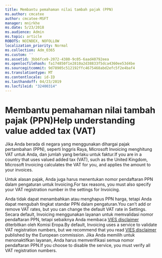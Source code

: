 ```yaml
---
title: Membantu pemahaman nilai tambah pajak (PPN)
ms.author: cmcatee
author: cmcatee-MSFT
manager: mnirkhe
ms.date: 5/23/2018
ms.audience: Admin
ms.topic: article
ROBOTS: NOINDEX, NOFOLLOW
localization_priority: Normal
ms.collection: Adm_O365
ms.custom: ''
ms.assetid: 3bb6fce9-2072-4380-9c05-6aad40792eea
ms.openlocfilehash: fa174850f1e2810a2d38833f5dca4360ee53d4be
ms.sourcegitcommit: 9d78905c512192ffc4675468abd2efc5f2e4baf4
ms.translationtype: MT
ms.contentlocale: id-ID
ms.lasthandoff: 04/23/2019
ms.locfileid: "32400314"
---
```

# <a name="help-understanding-value-added-tax-vat"></a><span data-ttu-id="4c109-102">Membantu pemahaman nilai tambah pajak (PPN)</span><span class="sxs-lookup"><span data-stu-id="4c109-102">Help understanding value added tax (VAT)</span></span>

<span data-ttu-id="4c109-103">Jika Anda berada di negara yang menggunakan dihargai pajak pertambahan (PPN), seperti Inggris Raya, Microsoft Invoicing menghitung VAT untuk Anda, dan jumlah yang berlaku untuk faktur.</span><span class="sxs-lookup"><span data-stu-id="4c109-103">If you are in a country that uses valued added tax (VAT), such as the United Kingdom, Microsoft Invoicing calculates the VAT for you, and applies the amount to your invoices.</span></span>
  
<span data-ttu-id="4c109-104">Untuk alasan pajak, Anda juga harus menentukan nomor pendaftaran PPN dalam pengaturan untuk Invoicing.</span><span class="sxs-lookup"><span data-stu-id="4c109-104">For tax reasons, you must also specify your VAT registration number in the settings for Invoicing.</span></span>
  
<span data-ttu-id="4c109-105">Anda tidak dapat menambahkan atau menghapus PPN harga, tetapi Anda dapat mengubah tingkat standar PPN dalam pengaturan.</span><span class="sxs-lookup"><span data-stu-id="4c109-105">You can't add or remove VAT rates, but you can change the default VAT rate in Settings.</span></span> <span data-ttu-id="4c109-106">Secara default, Invoicing menggunakan layanan untuk memvalidasi nomor pendaftaran PPN, tetapi sebaiknya Anda membaca [VIES disclaimer](https://go.microsoft.com/fwlink/?LinkID=841741) diterbitkan oleh Komisi Eropa.</span><span class="sxs-lookup"><span data-stu-id="4c109-106">By default, Invoicing uses a service to validate VAT registration numbers, but we recommend that you read [VIES disclaimer](https://go.microsoft.com/fwlink/?LinkID=841741) published by the European commission.</span></span> <span data-ttu-id="4c109-107">Jika Anda memilih untuk menonaktifkan layanan, Anda harus memverifikasi semua nomor pendaftaran PPN.</span><span class="sxs-lookup"><span data-stu-id="4c109-107">If you choose to disable the service, you must verify all VAT registration numbers.</span></span> 
  

